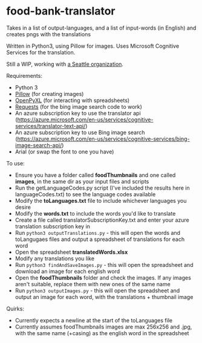 # food-bank-translator
Takes in a list of output-languages, and a list of input-words (in English) and creates pngs with the translations

Written in Python3, using Pillow for images. Uses Microsoft Cognitive Services for the translation.

Still a WIP, working with <a href="http://www.pmfb.org/">a Seattle organization</a>.

Requirements:
- Python 3
- <a href="https://pillow.readthedocs.io">Pillow</a> (for creating images)
- <a href="https://openpyxl.readthedocs.io/">OpenPyXL</a> (for interacting with spreadsheets)
- <a href="http://docs.python-requests.org/en/master/">Requests</a> (for the bing image search code to work)
- An azure subscription key to use the translator api (https://azure.microsoft.com/en-us/services/cognitive-services/translator-text-api/)
- An azure subscription key to use Bing image search (https://azure.microsoft.com/en-us/services/cognitive-services/bing-image-search-api/)
- Arial (or swap the font to one you have)

To use:
- Ensure you have a folder called **foodThumbnails** and one called **images**, in the same dir as your input files and scripts
- Run the getLanguageCodes.py script (I've included the results here in languageCodes.txt) to see the language codes available
- Modify the **toLanguages.txt** file to include whichever languages you desire
- Modify the **words.txt** to include the words you'd like to translate
- Create a file called translatorSubscriptionKey.txt and enter your azure translation subscription key in
- Run `python3 outputTranslations.py` - this will open the words and toLangugaes files and output a spreadsheet of translations for each word
- Open the spreadsheet **translatedWords.xlsx**
- Modify any translations you like
- Run `python3 findAndSaveImages.py` - this will open the spreadsheet and download an image for each english word
- Open the **foodThumbnails** folder and check the images. If any images aren't suitable, replace them with new ones of the same name
- Run `python3 outputImages.py` - this will open the spreadsheet and output an image for each word, with the translations + thumbnail image

Quirks:
- Currently expects a newline at the start of the toLanguages file
- Currently assumes foodThumbnails images are max 256x256 and .jpg, with the same name (+casing) as the english word in the spreadsheet
